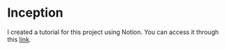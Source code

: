 # Inception
I created a tutorial for this project using Notion. You can access it through this [link](https://yahuitang227.notion.site/Inception-Tutorial-4bb342b48c5f45eb87ade95ee6361eb0). 
